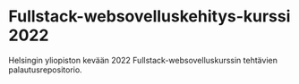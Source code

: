 # Fullstack-websovelluskehitys-kurssi 2022

Helsingin yliopiston kevään 2022 Fullstack-websovelluskurssin tehtävien palautusrepositorio.
